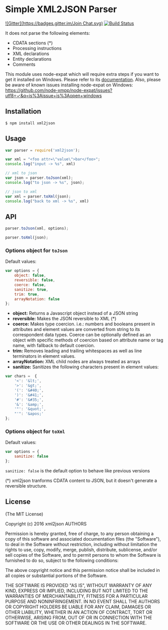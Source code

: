 # Simple XML2JSON Parser
[![Gitter](https://badges.gitter.im/Join Chat.svg)](https://gitter.im/buglabs/node-xml2json?utm_source=badge&utm_medium=badge&utm_campaign=pr-badge&utm_content=badge)
[![Build Status](https://travis-ci.org/buglabs/node-xml2json.svg?branch=master)](https://travis-ci.org/buglabs/node-xml2json)

It does not parse the following elements:

* CDATA sections (*)
* Processing instructions
* XML declarations
* Entity declarations
* Comments

This module uses node-expat which will require extra steps if you want to get it installed on Windows. Please
refer to its [documentation](http://node-xmpp.org/doc/expat.html#installing-on-windows?). Also, please be aware of known issues installing node-expat on Windows: https://github.com/node-xmpp/node-expat/issues?utf8=✓&q=is%3Aissue+is%3Aopen+windows

## Installation
```
$ npm install xml2json
```

## Usage
```javascript
var parser = require('xml2json');

var xml = "<foo attr=\"value\">bar</foo>";
console.log("input -> %s", xml)

// xml to json
var json = parser.toJson(xml);
console.log("to json -> %s", json);

// json to xml
var xml = parser.toXml(json);
console.log("back to xml -> %s", xml)
```

## API

```javascript
parser.toJson(xml, options);
```
```javascript
parser.toXml(json);
```

### Options object for `toJson`

Default values:
```javascript
var options = {
    object: false,
    reversible: false,
    coerce: false,
    sanitize: true,
    trim: true,
    arrayNotation: false
};
```

* **object:** Returns a Javascript object instead of a JSON string
* **reversible:** Makes the JSON reversible to XML (*)
* **coerce:** Makes type coercion. i.e.: numbers and booleans present in attributes and element values are converted from string to its correspondent data types. Coerce can be optionally defined as an object with specific methods of coercion based on attribute name or tag name, with fallback to default coercion.
* **trim:** Removes leading and trailing whitespaces as well as line terminators in element values.
* **arrayNotation:** XML child nodes are always treated as arrays
* **sanitize:** Sanitizes the following characters present in element values:

```javascript
var chars =  {
    '<': '&lt;',
    '>': '&gt;',
    '(': '&#40;',
    ')': '&#41;',
    '#': '&#35;',
    '&': '&amp;',
    '"': '&quot;',
    "'": '&apos;'
};
```

### Options object for `toXml`

Default values:
```javascript
var options = {
    sanitize: false
};
```

`sanitize: false` is the default option to behave like previous versions


(*) xml2json tranforms CDATA content to JSON, but it doesn't generate a reversible structure.

## License
(The MIT License)

Copyright (c) 2016 xml2json AUTHORS 

Permission is hereby granted, free of charge, to any person obtaining a copy
of this software and associated documentation files (the "Software"), to
deal in the Software without restriction, including without limitation the
rights to use, copy, modify, merge, publish, distribute, sublicense, and/or
sell copies of the Software, and to permit persons to whom the Software is
furnished to do so, subject to the following conditions:

The above copyright notice and this permission notice shall be included in
all copies or substantial portions of the Software.

THE SOFTWARE IS PROVIDED "AS IS", WITHOUT WARRANTY OF ANY KIND, EXPRESS OR
IMPLIED, INCLUDING BUT NOT LIMITED TO THE WARRANTIES OF MERCHANTABILITY,
FITNESS FOR A PARTICULAR PURPOSE AND NONINFRINGEMENT. IN NO EVENT SHALL THE
AUTHORS OR COPYRIGHT HOLDERS BE LIABLE FOR ANY CLAIM, DAMAGES OR OTHER
LIABILITY, WHETHER IN AN ACTION OF CONTRACT, TORT OR OTHERWISE, ARISING
FROM, OUT OF OR IN CONNECTION WITH THE SOFTWARE OR THE USE OR OTHER DEALINGS
IN THE SOFTWARE.
